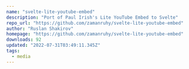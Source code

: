 ```yaml
---
name: "svelte-lite-youtube-embed"
description: "Port of Paul Irish's Lite YouTube Embed to Svelte"
repo_url: "https://github.com/zamanruhy/svelte-lite-youtube-embed"
author: "Ruslan Shakirov"
homepage: "https://github.com/zamanruhy/svelte-lite-youtube-embed"
downloads: 92
updated: "2022-07-31T03:49:11.345Z"
tags: 
  - media
---
```

